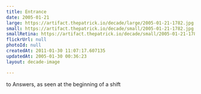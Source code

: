 ```yaml
---
title: Entrance
date: 2005-01-21
large: https://artifact.thepatrick.io/decade/large/2005-01-21-1782.jpg
small: https://artifact.thepatrick.io/decade/small/2005-01-21-1782.jpg
smallRetina: https://artifact.thepatrick.io/decade/small/2005-01-21-1782@2x.jpg
flickrUrl: null
photoId: null
createdAt: 2011-01-30 11:07:17.607135
updatedAt: 2005-01-30 00:36:23
layout: decade-image

---
```

to Answers, as seen at the beginning of a shift
